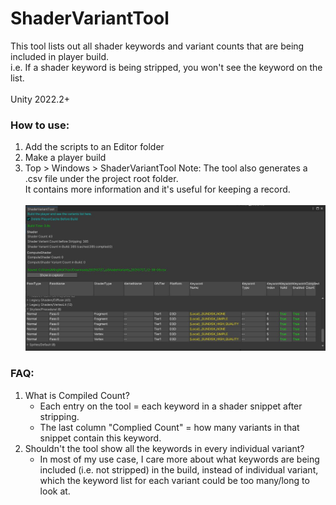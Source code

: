 # ShaderVariantTool
This tool lists out all shader keywords and variant counts that are being included in player build. \
i.e. If a shader keyword is being stripped, you won't see the keyword on the list.
\
\
Unity 2022.2+

### How to use:
1. Add the scripts to an Editor folder
2. Make a player build
3. Top > Windows > ShaderVariantTool
Note: The tool also generates a .csv file under the project root folder. \
It contains more information and it's useful for keeping a record.
\
\
![](README01.jpg)

### FAQ:
1. What is Compiled Count?
   - Each entry on the tool = each keyword in a shader snippet after stripping.
   - The last column "Complied Count" = how many variants in that snippet contain this keyword.
2. Shouldn't the tool show all the keywords in every individual variant?
   - In most of my use case, I care more about what keywords are being included (i.e. not stripped) in the build, instead of individual variant, which the keyword list for each variant could be too many/long to look at.
